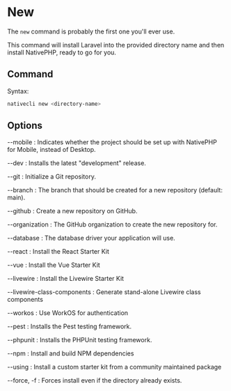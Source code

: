 # New

The `new` command is probably the first one you'll ever use.

This command will install Laravel into the provided directory name and then install NativePHP, ready to go for you.

## Command

Syntax:

```bash
nativecli new <directory-name>
```

## Options

--mobile
: Indicates whether the project should be set up with NativePHP for Mobile, instead of Desktop.

--dev
: Installs the latest "development" release.

--git
: Initialize a Git repository.

--branch
: The branch that should be created for a new repository (default: main).

--github
: Create a new repository on GitHub.

--organization
: The GitHub organization to create the new repository for.

--database
: The database driver your application will use.

--react
: Install the React Starter Kit

--vue
: Install the Vue Starter Kit

--livewire
: Install the Livewire Starter Kit

--livewire-class-components
: Generate stand-alone Livewire class components

--workos
: Use WorkOS for authentication

--pest
: Installs the Pest testing framework.

--phpunit
: Installs the PHPUnit testing framework.

--npm
: Install and build NPM dependencies

--using
: Install a custom starter kit from a community maintained package

--force, -f
: Forces install even if the directory already exists.